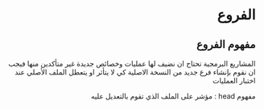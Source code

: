 
<div dir="rtl"> 

# **الفروع**


 ## مفهوم الفروع

المشاريع البرمجية تحتاج ان نضيف لها عمليات وخصائص جديدة غير متأكدين منها فيجب ان نقوم بإنشاء فرع جديد من النسخة الاصلية كي لا يتأثر او يتعطل الملف الأصلي عند اختبار العمليات  

مفهوم head :   مؤشر على الملف  الذي تقوم بالتعديل عليه
</div>